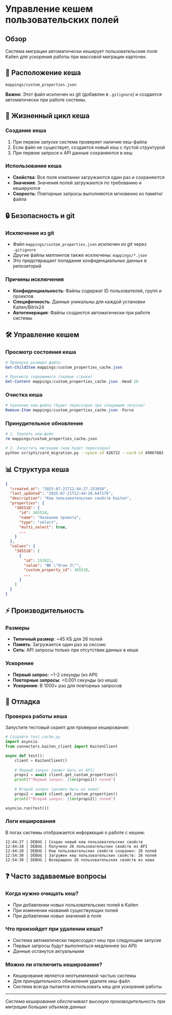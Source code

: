 # Управление кешем пользовательских полей

## Обзор

Система миграции автоматически кеширует пользовательские поля Kaiten для ускорения работы при массовой миграции карточек.

## 📁 Расположение кеша

```
mappings/custom_properties.json
```

**Важно**: Этот файл исключен из git (добавлен в `.gitignore`) и создается автоматически при работе системы.

## 🔄 Жизненный цикл кеша

### Создание кеша
1. При первом запуске система проверяет наличие кеш-файла
2. Если файл не существует, создается новый кеш с пустой структурой
3. При первом запросе к API данные сохраняются в кеш

### Использование кеша
- **Свойства**: Все поля компании загружаются один раз и сохраняются
- **Значения**: Значения полей загружаются по требованию и кешируются
- **Скорость**: Повторные запросы выполняются мгновенно из памяти/файла

## 🔒 Безопасность и git

### Исключение из git
- Файл `mappings/custom_properties.json` исключен из git через `.gitignore`
- Другие файлы маппингов также исключены: `mappings/*.json`
- Это предотвращает попадание конфиденциальных данных в репозиторий

### Причины исключения
- **Конфиденциальность**: Файлы содержат ID пользователей, групп и проектов
- **Специфичность**: Данные уникальны для каждой установки Kaiten/Bitrix24
- **Автогенерация**: Файлы создаются автоматически при работе системы

## 🛠️ Управление кешем

### Просмотр состояния кеша

```powershell
# Проверка размера файла
Get-ChildItem mappings/custom_properties_cache.json

# Просмотр содержимого (первые строки)
Get-Content mappings/custom_properties_cache.json -Head 20
```

### Очистка кеша

```powershell
# Удаление кеш-файла (будет пересоздан при следующем запуске)
Remove-Item mappings/custom_properties_cache.json -Force
```

### Принудительное обновление

```bash
# 1. Удалить кеш-файл
rm mappings/custom_properties_cache.json

# 2. Запустить миграцию (кеш будет пересоздан)
python scripts/card_migration.py --space-id 426722 --card-id 49967082
```

## 📊 Структура кеша

```json
{
  "created_at": "2025-07-21T12:44:27.153658",
  "last_updated": "2025-07-21T12:44:28.647176", 
  "description": "Кеш пользовательских свойств Kaiten",
  "properties": {
    "365518": {
      "id": 365518,
      "name": "Название проекта",
      "type": "select",
      "multi_select": true,
      ...
    }
  },
  "values": {
    "365518": [
      {
        "id": 153921,
        "value": "ЖК \"Огни 3\"",
        "custom_property_id": 365518,
        ...
      }
    ]
  }
}
```

## ⚡ Производительность

### Размеры
- **Типичный размер**: ~45 КБ для 26 полей
- **Память**: Загружается один раз за сессию
- **Сеть**: API запросы только при отсутствии данных в кеше

### Ускорение
- **Первый запрос**: ~1-2 секунды (из API)
- **Повторные запросы**: <0.001 секунды (из кеша)
- **Ускорение**: В 1000+ раз для повторных запросов

## 🔧 Отладка

### Проверка работы кеша

Запустите тестовый скрипт для проверки кеширования:

```python
# Создайте test_cache.py
import asyncio
from connectors.kaiten_client import KaitenClient

async def test():
    client = KaitenClient()
    
    # Первый запрос (может быть из API)
    props1 = await client.get_custom_properties()
    print(f"Первый запрос: {len(props1)} полей")
    
    # Второй запрос (должен быть из кеша)
    props2 = await client.get_custom_properties()
    print(f"Второй запрос: {len(props2)} полей")

asyncio.run(test())
```

### Логи кеширования

В логах системы отображается информация о работе с кешем:

```
12:44:27 | DEBUG | Создан новый кеш пользовательских свойств
12:44:28 | DEBUG | Получено 26 пользовательских свойств из API
12:44:28 | DEBUG | Кеш пользовательских свойств сохранен: 26 полей
12:54:30 | DEBUG | Загружен кеш пользовательских свойств: 26 полей
12:54:30 | DEBUG | Возвращено 26 пользовательских свойств из кеша
```

## ❓ Часто задаваемые вопросы

### Когда нужно очищать кеш?
- При добавлении новых пользовательских полей в Kaiten
- При изменении названий существующих полей
- При добавлении новых значений в поля

### Что произойдет при удалении кеша?
- Система автоматически пересоздаст кеш при следующем запуске
- Первые запросы будут выполняться медленнее (из API)
- Данные останутся актуальными

### Можно ли отключить кеширование?
- Кеширование является неотъемлемой частью системы
- Для принудительного обновления удалите кеш-файл
- Система всегда пытается использовать кеш для ускорения работы

---

*Система кеширования обеспечивает высокую производительность при миграции больших объемов данных* 